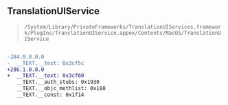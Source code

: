 ## TranslationUIService

> `/System/Library/PrivateFrameworks/TranslationUIServices.framework/PlugIns/TranslationUIService.appex/Contents/MacOS/TranslationUIService`

```diff

-284.0.0.0.0
-  __TEXT.__text: 0x3cf5c
+286.1.0.0.0
+  __TEXT.__text: 0x3cf60
   __TEXT.__auth_stubs: 0x1930
   __TEXT.__objc_methlist: 0x188
   __TEXT.__const: 0x1f14

```
